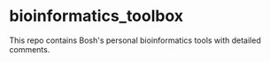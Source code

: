 bioinformatics_toolbox
======================

This repo contains Bosh's personal bioinformatics tools with detailed comments. 
